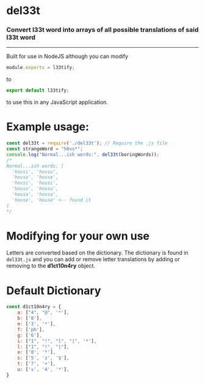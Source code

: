 # del33t
<h3>Convert l33t word into arrays of all possible translations of said l33t word</h3>

<hr>

Built for use in NodeJS although you can modify 
```js
module.exports = l33tify;
``` 
to 
```js
export default l33tify;
```
to use this in any JavaScript application.


# Example usage:
```js
const del33t = require('./del33t'); // Require the .js file
const strangeWord = "h0vs*";
console.log("Normal...ish words:", del33t(boringWords));
/*
Normal...ish words: [
  'hovsi', 'hovsu',
  'hovsa', 'hovse',
  'hovsi', 'housi',
  'housu', 'hovsu',
  'housa', 'hovsa',
  'hovse', 'house' <-- found it
]
*/
```

# Modifying for your own use
Letters are converted based on the dictionary. The dictionary is found in `del33t.js` and you can add or remove letter translations by 
adding or removing to the **d1ct10n4ry** object.

# Default Dictionary
```js
const d1ct10n4ry = {
    a: ["4", "@", '*'],
    b: ['8'],
    e: ['3', '*'],
    f: ['ph'],
    g: ['6'],
    i: ["1", "!", "l", "|", '*'],
    l: ["1", "!", "|"],
    o: ['0', '*'],
    s: ['5', 'z', '$'],
    t: ['7', '+'],
    u: ['v', '4', '*'],
}
```
